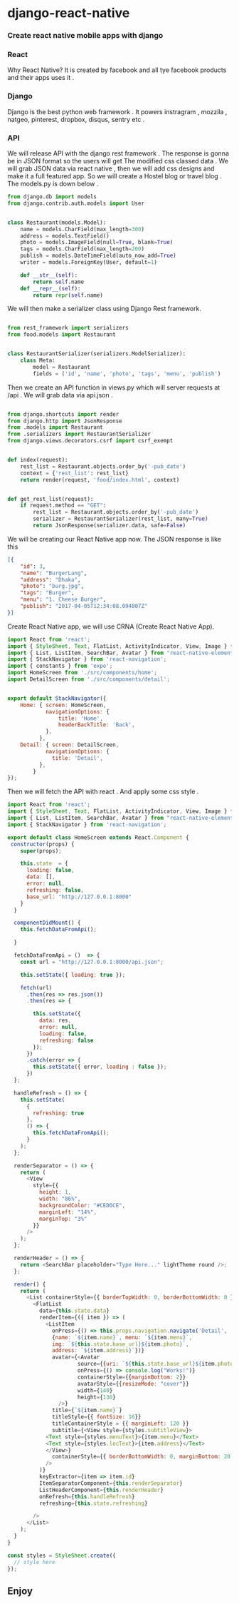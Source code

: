 # django-react-native
### Create react native mobile apps with django 

### React
Why React Native? It is created by facebook and all tye facebook products and their apps uses it .

### Django
Django is the best python web framework . It powers instragram , mozzila , natgeo, pinterest, dropbox, disqus, sentry etc .

### API
We will release API with the django rest framework . The response is gonna be in JSON format so the users will get The modified css classed data . We will grab JSON data via react native , then we will add css designs and make it a full featured app. So we will create a Hostel blog or travel blog . The models.py is down below .

```python
from django.db import models
from django.contrib.auth.models import User


class Restaurant(models.Model):
    name = models.CharField(max_length=300)
    address = models.TextField()
    photo = models.ImageField(null=True, blank=True)
    tags = models.CharField(max_length=200)
    publish = models.DateTimeField(auto_now_add=True)
    writer = models.ForeignKey(User, default=1)

    def __str__(self):
        return self.name
    def __repr__(self):
        return repr(self.name)
```

We will then make a serializer class using Django Rest framework.

```python

from rest_framework import serializers
from food.models import Restaurant


class RestaurantSerializer(serializers.ModelSerializer):
    class Meta:
        model = Restaurant
        fields = ('id', 'name', 'photo', 'tags', 'menu', 'publish')
```

Then we create an API function in views.py which will server requests at /api . We will grab data via api.json .

```python

from django.shortcuts import render
from django.http import JsonResponse
from .models import Restaurant
from .serializers import RestaurantSerializer
from django.views.decorators.csrf import csrf_exempt


def index(request):
    rest_list = Restaurant.objects.order_by('-pub_date')
    context = {'rest_list': rest_list}
    return render(request, 'food/index.html', context)


def get_rest_list(request):
    if request.method == "GET":
        rest_list = Restaurant.objects.order_by('-pub_date')
        serializer = RestaurantSerializer(rest_list, many=True)
        return JsonResponse(serializer.data, safe=False)

```

We will be creating our React Native app now. The JSON response is like this

```json
[{
    "id": 3,
    "name": "BurgerLang",
    "address": "Dhaka",
    "photo": "burg.jpg",
    "tags": "Burger",
    "menu": "1. Cheese Burger",
    "publish": "2017-04-05T12:34:08.094007Z"
}]
```

Create React Native app, we will use CRNA (Create React Native App). 

```javascript
import React from 'react';
import { StyleSheet, Text, FlatList, ActivityIndicator, View, Image } from 'react-native';
import { List, ListItem, SearchBar, Avatar } from "react-native-elements";
import { StackNavigator } from 'react-navigation';
import { constants } from 'expo';
import HomeScreen from './src/components/home';
import DetailScreen from './src/components/detail';


export default StackNavigator({
    Home: { screen: HomeScreen,
            navigationOptions: {
                title: 'Home',
                headerBackTitle: 'Back',
            },
          },
    Detail: { screen: DetailScreen,
            navigationOptions: {
              title: 'Detail',
          },
        }
});
```

Then we will fetch the API with react . And apply some css style . 

```javascript
import React from 'react';
import { StyleSheet, Text, FlatList, ActivityIndicator, View, Image } from 'react-native';
import { List, ListItem, SearchBar, Avatar } from "react-native-elements";
import { StackNavigator } from 'react-navigation';

export default class HomeScreen extends React.Component {
 constructor(props) {
    super(props);

    this.state  = {
      loading: false,
      data: [],
      error: null,
      refreshing: false,
      base_url: "http://127.0.0.1:8000"
    }
  }

  componentDidMount() {
    this.fetchDataFromApi();

  }

  fetchDataFromApi = ()  => {
    const url = "http://127.0.0.1:8000/api.json";

    this.setState({ loading: true });

    fetch(url)
      .then(res => res.json())
      .then(res => {

        this.setState({
          data: res,
          error: null,
          loading: false,
          refreshing: false
        });
      })
      .catch(error => {
        this.setState({ error, loading : false });
      })
  };

  handleRefresh = () => {
    this.setState(
      {
        refreshing: true
      },
      () => {
        this.fetchDataFromApi();
      }
    );
  };

  renderSeparator = () => {
    return (
      <View
        style={{
          height: 1,
          width: "86%",
          backgroundColor: "#CED0CE",
          marginLeft: "14%",
          marginTop: "3%"
        }}
      />
    );
  };

  renderHeader = () => {
    return <SearchBar placeholder="Type Here..." lightTheme round />;
  };

  render() {
    return (
      <List containerStyle={{ borderTopWidth: 0, borderBottomWidth: 0 }}>
        <FlatList
          data={this.state.data}
          renderItem={({ item }) => (
            <ListItem
              onPress={() => this.props.navigation.navigate('Detail',
              {name: `${item.name}`, menu: `${item.menu}`,
              img: `${this.state.base_url}${item.photo}`,
              address: `${item.address}`})}
              avatar={<Avatar
                      source={{uri: `${this.state.base_url}${item.photo}`}}
                      onPress={() => console.log("Works!")}
                      containerStyle={{marginBottom: 2}}
                      avatarStyle={{resizeMode: "cover"}}
                      width={140}
                      height={130}
                />}
              title={`${item.name}`}
              titleStyle={{ fontSize: 16}}
              titleContainerStyle = {{ marginLeft: 120 }}
              subtitle={<View style={styles.subtitleView}>
            <Text style={styles.menuText}>{item.menu}</Text>
            <Text style={styles.locText}>{item.address}</Text>
            </View>}
              containerStyle={{ borderBottomWidth: 0, marginBottom: 20 }}
            />
          )}
          keyExtractor={item => item.id}
          ItemSeparatorComponent={this.renderSeparator}
          ListHeaderComponent={this.renderHeader}
          onRefresh={this.handleRefresh}
          refreshing={this.state.refreshing}

        />
      </List>
    );
  }
}

const styles = StyleSheet.create({
  // style here
});
```

## Enjoy
